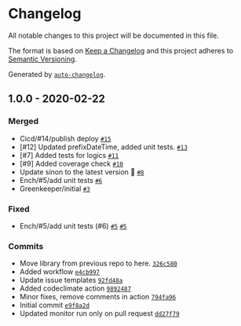 # Changelog

All notable changes to this project will be documented in this file.

The format is based on [Keep a Changelog](https://keepachangelog.com/en/1.0.0/)
and this project adheres to [Semantic Versioning](https://semver.org/spec/v2.0.0.html).

Generated by [`auto-changelog`](https://github.com/CookPete/auto-changelog).

## 1.0.0 - 2020-02-22

### Merged

- Cicd/#14/publish deploy [`#15`](https://github.com/jianhan/fp-lib/pull/15)
- [#12] Updated prefixDateTime, added unit tests. [`#13`](https://github.com/jianhan/fp-lib/pull/13)
- [#7] Added tests for logics [`#11`](https://github.com/jianhan/fp-lib/pull/11)
- [#9] Added coverage check [`#10`](https://github.com/jianhan/fp-lib/pull/10)
- Update sinon to the latest version 🚀 [`#8`](https://github.com/jianhan/fp-lib/pull/8)
- Ench/#5/add unit tests [`#6`](https://github.com/jianhan/fp-lib/pull/6)
- Greenkeeper/initial [`#3`](https://github.com/jianhan/fp-lib/pull/3)

### Fixed

- Ench/#5/add unit tests (#6) [`#5`](https://github.com/jianhan/fp-lib/issues/5) [`#5`](https://github.com/jianhan/fp-lib/issues/5)

### Commits

- Move library from previous repo to here. [`326c580`](https://github.com/jianhan/fp-lib/commit/326c580a6d3b4d235cac1155d3c951a47be4612f)
- Added workflow [`e4cb997`](https://github.com/jianhan/fp-lib/commit/e4cb99757e22880e488b8c12b6e331129ae4c655)
- Update issue templates [`92fd48a`](https://github.com/jianhan/fp-lib/commit/92fd48a0857a21578852fdd703d6e587d01b2add)
- Added codeclimate action [`9892487`](https://github.com/jianhan/fp-lib/commit/989248780ecc4b4d34226ab05b9fefd61aea33c4)
- Minor fixes, remove comments in action [`794fa96`](https://github.com/jianhan/fp-lib/commit/794fa963b64b99fed703e8f003954bb4ec32845e)
- Initial commit [`e9f8a2d`](https://github.com/jianhan/fp-lib/commit/e9f8a2db216a1753ca1c0f2b4e1549d43b9e6ecc)
- Updated monitor run only on pull request [`dd27f79`](https://github.com/jianhan/fp-lib/commit/dd27f792ce9460606b33eccb909b849cd6710b5c)
